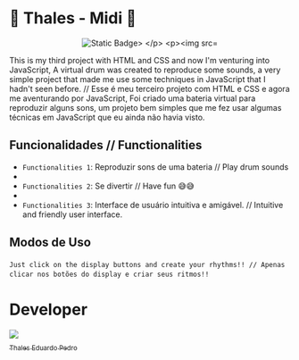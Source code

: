 # 🎵 Thales - Midi 🎵
<p align="center">
<img src="https://img.shields.io/badge/Status-Complete-green20%25" alt="Static Badge>
</p>
 
![Mid Preview](thales-mid.png)
 
This is my third project with HTML and CSS and now I'm venturing into JavaScript,
A virtual drum was created to reproduce some sounds, a very simple project that made me use some techniques
in JavaScript that I hadn't seen before. // Esse é meu terceiro projeto com HTML e CSS e agora me aventurando por JavaScript,
Foi criado uma bateria virtual para reproduzir alguns sons, um projeto bem simples que me fez usar algumas técnicas
em JavaScript que eu ainda não havia visto.

## Funcionalidades // Functionalities

- `Functionalities 1`: Reproduzir sons de uma bateria // Play drum sounds
- 
- `Functionalities 2`: Se divertir // Have fun 😅😅
- 
- `Functionalities 3`: Interface de usuário intuitiva e amigável. // Intuitive and friendly user interface.

## Modos de Uso ##

`Just click on the display buttons and create your rhythms!! // Apenas clicar nos botões do display e criar seus ritmos!!`

# Developer
 [<img loading="lazy" src="https://avatars.githubusercontent.com/u/89024257?v=4" width=115><br><sub>Thales Eduardo Pedro</sub>](https://github.com/thales32k0)
